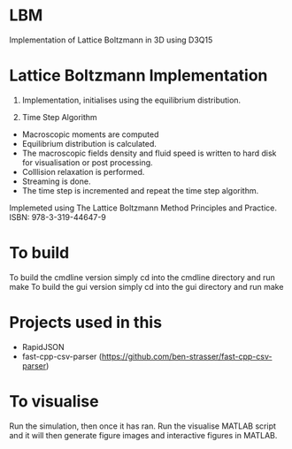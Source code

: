 # LBM
Implementation of Lattice Boltzmann in 3D using D3Q15

# Lattice Boltzmann Implementation

1. Implementation, initialises using the equilibrium distribution.

2. Time Step Algorithm
- Macroscopic moments are computed
- Equilibrium distribution is calculated.
- The macroscopic fields density and fluid speed is written to hard disk for visualisation or post processing.
- Colllision relaxation is performed.
- Streaming is done.
- The time step is incremented and repeat the time step algorithm.

Implemeted using The Lattice Boltzmann Method Principles and Practice. ISBN: 978-3-319-44647-9

# To build

To build the cmdline version simply cd into the cmdline directory and run make
To build the gui version simply cd into the gui directory and run make

# Projects used in this
- RapidJSON
- fast-cpp-csv-parser (https://github.com/ben-strasser/fast-cpp-csv-parser)

# To visualise
Run the simulation, then once it has ran. Run the visualise MATLAB script and it will then generate figure images and interactive figures in MATLAB.

